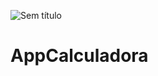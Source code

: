 ![Sem título](https://user-images.githubusercontent.com/65344248/122657246-43c09380-d138-11eb-9e9f-deac00887c80.png)
# AppCalculadora
